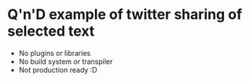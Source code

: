 # Q'n'D example of twitter sharing of selected text

* No plugins or libraries
* No build system or transpiler
* Not production ready :D 